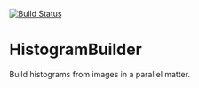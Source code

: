 [![Build Status](https://dev.azure.com/privattobi/histogram-builder/_apis/build/status/spitzfaust.histogram-builder?branchName=master)](https://dev.azure.com/privattobi/histogram-builder/_build/latest?definitionId=1&branchName=master)

# HistogramBuilder

Build histograms from images in a parallel matter.
